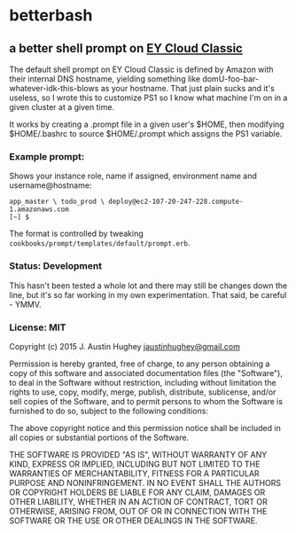 # betterbash
## a better shell prompt on [EY Cloud Classic](https://cloud.engineyard.com/)

The default shell prompt on EY Cloud Classic is defined by Amazon with their internal DNS
hostname, yielding something like domU-foo-bar-whatever-idk-this-blows as your hostname. That
just plain sucks and it's useless, so I wrote this to customize PS1 so I know what machine I'm
on in a given cluster at a given time.

It works by creating a .prompt file in a given user's $HOME, then modifying $HOME/.bashrc to
source $HOME/.prompt which assigns the PS1 variable.

### Example prompt:

Shows your instance role, name if assigned, environment name and username@hostname:

```
app_master \ todo_prod \ deploy@ec2-107-20-247-228.compute-1.amazonaws.com
[~] $
```

The format is controlled by tweaking ```cookbooks/prompt/templates/default/prompt.erb```.

### Status: Development

This hasn't been tested a whole lot and there may still be changes down the line, but it's so far
working in my own experimentation. That said, be careful - YMMV.

### License: MIT

Copyright (c) 2015 J. Austin Hughey <jaustinhughey@gmail.com>

Permission is hereby granted, free of charge, to any person obtaining a copy
of this software and associated documentation files (the "Software"), to deal
in the Software without restriction, including without limitation the rights
to use, copy, modify, merge, publish, distribute, sublicense, and/or sell
copies of the Software, and to permit persons to whom the Software is
furnished to do so, subject to the following conditions:

The above copyright notice and this permission notice shall be included in
all copies or substantial portions of the Software.

THE SOFTWARE IS PROVIDED "AS IS", WITHOUT WARRANTY OF ANY KIND, EXPRESS OR
IMPLIED, INCLUDING BUT NOT LIMITED TO THE WARRANTIES OF MERCHANTABILITY,
FITNESS FOR A PARTICULAR PURPOSE AND NONINFRINGEMENT. IN NO EVENT SHALL THE
AUTHORS OR COPYRIGHT HOLDERS BE LIABLE FOR ANY CLAIM, DAMAGES OR OTHER
LIABILITY, WHETHER IN AN ACTION OF CONTRACT, TORT OR OTHERWISE, ARISING FROM,
OUT OF OR IN CONNECTION WITH THE SOFTWARE OR THE USE OR OTHER DEALINGS IN
THE SOFTWARE.
